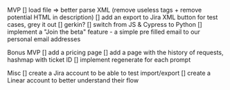 MVP
[] load file => better parse XML (remove useless tags + remove potential HTML in description)
[] add an export to Jira XML button for test cases, grey it out
[] gerkin?
[] switch from JS & Cypress to Python
[] implement a "Join the beta" feature - a simple pre filled email to our personal email addresses

Bonus MVP
[] add a pricing page
[] add a page with the history of requests, hashmap with ticket ID
[] implement regenerate for each prompt

Misc 
[] create a Jira account to be able to test import/export
[] create a Linear account to better understand their flow